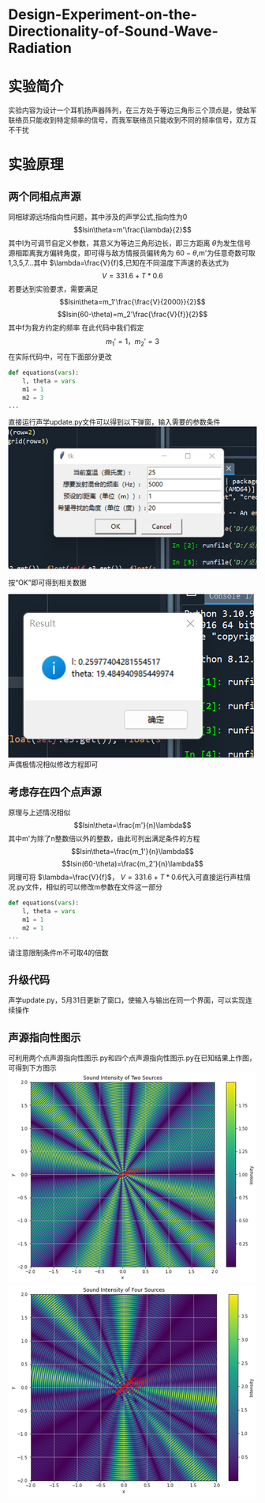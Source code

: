 # Design-Experiment-on-the-Directionality-of-Sound-Wave-Radiation
# 实验简介
实验内容为设计一个耳机扬声器阵列，在三方处于等边三角形三个顶点是，使敌军联络员只能收到特定频率的信号，而我军联络员只能收到不同的频率信号，双方互不干扰
# 实验原理
## 两个同相点声源
同相球源远场指向性问题，其中涉及的声学公式,指向性为0
$$lsin\theta=m'\frac{\lambda}{2}$$
其中l为可调节自定义参数，其意义为等边三角形边长，即三方距离
$\theta$为发生信号源相距离我方偏转角度，即可得与敌方情报员偏转角为
$60-\theta$,m'为任意奇数可取1,3,5,7...其中
$\lambda=\frac{V}{f}$,已知在不同温度下声速的表达式为
$$V=331.6+T*0.6$$
若要达到实验要求，需要满足
$$lsin\theta=m_1'\frac{\frac{V}{2000}}{2}$$
$$lsin(60-\theta)=m_2'\frac{\frac{V}{f}}{2}$$
其中f为我方约定的频率
在此代码中我们假定
$$m_1'=1，m_2'=3$$
在实际代码中，可在下面部分更改
```python
def equations(vars):
    l, theta = vars
    m1 = 1
    m2 = 3
...
```
直接运行声学update.py文件可以得到以下弹窗，输入需要的参数条件
![弹窗](3.png)

按“OK”即可得到相关数据

![result](4.png)
声偶极情况相似修改方程即可
## 考虑存在四个点声源
原理与上述情况相似
$$lsin\theta=\frac{m'}{n}\lambda$$
其中m'为除了n整数倍以外的整数，由此可列出满足条件的方程
$$lsin\theta=\frac{m_1'}{n}\lambda$$
$$lsin(60-\theta)=\frac{m_2'}{n}\lambda$$
同理可将
$\lambda=\frac{V}{f}$，
$V=331.6+T*0.6$代入可直接运行声柱情况.py文件，相似的可以修改m参数在文件这一部分
```python
def equations(vars):
    l, theta = vars
    m1 = 1
    m2 = 1
...
```
请注意限制条件m不可取4的倍数
## 升级代码
声学update.py，5月31日更新了窗口，使输入与输出在同一个界面，可以实现连续操作
## 声源指向性图示
可利用两个点声源指向性图示.py和四个点声源指向性图示.py在已知结果上作图，可得到下方图示
![两个点声源图示](两个点声源指向性图示.png)
![四个点声源图示](四个点声源指向性图示.png)
